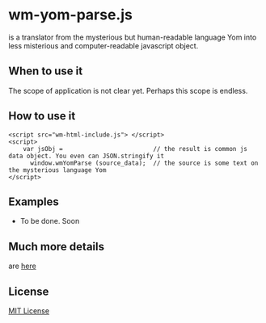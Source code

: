 # wm-yom-parse.js
is a translator from the mysterious but human-readable language Yom into less misterious and computer-readable javascript object.  

## When to use it

The scope of application is not clear yet. Perhaps this scope is endless.

## How to use it

```
<script src="wm-html-include.js"> </script>
<script>
    var jsObj =                         // the result is common js data object. You even can JSON.stringify it
      window.wmYomParse (source_data);  // the source is some text on the mysterious language Yom
</script>
```

## Examples
* To be done. Soon

## Much more details
are [here](http://al-scvorets.github.io/wm-yom-parse.js/)

## License
[MIT License](http://opensource.org/licenses/MIT)

